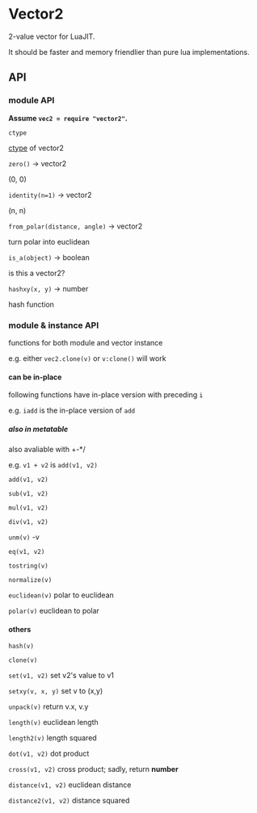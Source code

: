 # Vector2

2-value vector for LuaJIT.

It should be faster and memory friendlier than pure lua implementations.

## API

### module API

**Assume `vec2 = require "vector2"`.**

`ctype`

[ctype](http://luajit.org/ext_ffi_api.html#glossary) of vector2

`zero()` -> vector2

(0, 0)

`identity(n=1)` -> vector2

(n, n)

`from_polar(distance, angle)` -> vector2

turn polar into euclidean

`is_a(object)` -> boolean

is this a vector2?

`hashxy(x, y)` -> number

hash function

### module & instance API

functions for both module and vector instance

e.g. either `vec2.clone(v)` or `v:clone()` will work

#### can be in-place

following functions have in-place version with preceding `i`

e.g. `iadd` is the in-place version of `add`

##### also in metatable

also avaliable with +-*/

e.g. `v1 + v2` is `add(v1, v2)`

`add(v1, v2)`

`sub(v1, v2)`

`mul(v1, v2)`

`div(v1, v2)`

`unm(v)`
-v

`eq(v1, v2)`

`tostring(v)`

`normalize(v)`

`euclidean(v)`
polar to euclidean

`polar(v)`
euclidean to polar

#### others

`hash(v)`

`clone(v)`

`set(v1, v2)`
set v2's value to v1

`setxy(v, x, y)`
set v to (x,y)

`unpack(v)`
return v.x, v.y

`length(v)`
euclidean length

`length2(v)`
length squared

`dot(v1, v2)`
dot product

`cross(v1, v2)`
cross product; sadly, return **number**

`distance(v1, v2)`
euclidean distance

`distance2(v1, v2)`
distance squared
